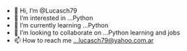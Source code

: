 - 👋 Hi, I’m @Lucasch79
- 👀 I’m interested in ...Python
- 🌱 I’m currently learning ...Python
- 💞️ I’m looking to collaborate on ...Python learning and jobs
- 📫 How to reach me ...lucasch79@yahoo.com.ar

<!---
Lucasch79/Lucasch79 is a ✨ special ✨ repository because its `README.md` (this file) appears on your GitHub profile.
You can click the Preview link to take a look at your changes.
--->
